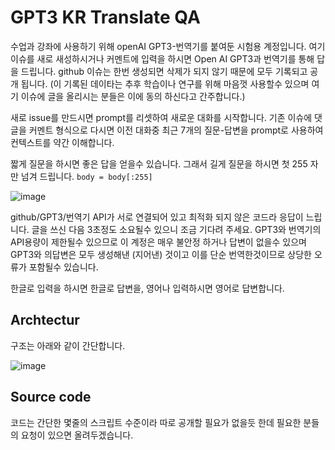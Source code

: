 # GPT3 KR Translate QA

수업과 강좌에 사용하기 위해 openAI GPT3-번역기를 붙여둔 시험용 계정입니다. 여기 이슈를 새로 새성하시거나 커멘트에 입력을 하시면  Open AI GPT3과 번역기를 통해 답을 드립니다. github 이슈는 한번 생성되면 삭제가 되지 않기 때문에 모두 기록되고 공개 됩니다. (이 기록된 데이타는 추후 학습이나 연구를 위해 마음껏 사용할수 있으며 여기 이슈에 글을 올리시는 분들은 이에 동의 하신다고 간주합니다.) 

새로 issue를 만드시면 prompt를 리셋하여 새로운 대화를 시작합니다. 기존 이슈에 댓글을 커멘트 형식으로 다시면 이전 대화중 최근 7개의 질문-답변을 prompt로 사용하여 컨텍스트를 약간 이해합니다. 

짧게 질문을 하시면 좋은 답을 얻을수 있습니다. 그래서 길게 질문을 하시면 첫 255 자만 넘겨 드립니다. `body = body[:255]`
 
![image](https://user-images.githubusercontent.com/901975/115980243-b3dded80-a5bd-11eb-96c3-04876be8fea0.png)



github/GPT3/번역기 API가 서로 연결되어 있고 최적화 되지 않은 코드라 응답이 느립니다. 글을 쓰신 다음 3초정도 소요될수 있으니 조금 기다려 주세요. GPT3와 번역기의 API용량이 제한될수 있으므로 이 계정은 매우 불안정 하거나 답변이 없을수 있으며  GPT3와 의답변은 모두 생성해낸 (지어낸) 것이고 이를 단순 번역한것이므로 상당한 오류가 포함될수 있습니다. 

한글로 입력을 하시면 한글로 답변을, 영어나 입력하시면 영어로 답변합니다.

## Archtectur
구조는 아래와 같이 간단합니다.

![image](https://user-images.githubusercontent.com/901975/115979941-78422400-a5bb-11eb-9850-aa9b42261e01.png)

## Source code
코드는 간단한 몇줄의 스크립트 수준이라 따로 공개할 필요가 없을듯 한데 필요한 분들의 요청이 있으면 올려두겠습니다.
